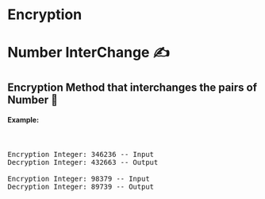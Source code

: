 # Encryption

# Number InterChange ✍

<h2>Encryption Method that interchanges the pairs of Number 🧾</h2> 

<h4>Example:</h4><br/></br>
<samp> Encryption Integer: 346236 -- Input</samp><br/>
<samp> Decryption Integer: 432663 -- Output</samp><br/><br/>
<samp> Encryption Integer: 98379  -- Input</samp><br/>
<samp> Decryption Integer: 89739  -- Output</samp>
